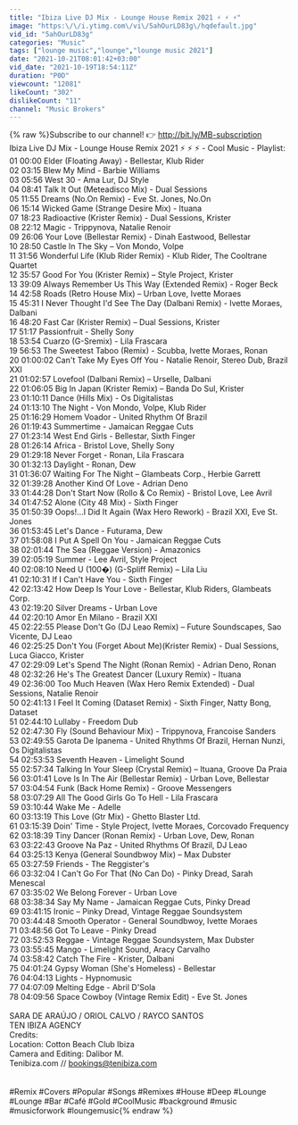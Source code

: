 ```yaml
---
title: "Ibiza Live DJ Mix - Lounge House Remix 2021 ⚡ ⚡ ⚡"
image: "https:\/\/i.ytimg.com\/vi\/5ahOurLD83g\/hqdefault.jpg"
vid_id: "5ahOurLD83g"
categories: "Music"
tags: ["lounge music","lounge","lounge music 2021"]
date: "2021-10-21T08:01:42+03:00"
vid_date: "2021-10-19T18:54:11Z"
duration: "P0D"
viewcount: "12081"
likeCount: "302"
dislikeCount: "11"
channel: "Music Brokers"
---
```

{% raw %}Subscribe to our channel! 👉 <a rel="nofollow" target="blank" href="http://bit.ly/MB-subscription">http://bit.ly/MB-subscription</a><br />Ibiza Live DJ Mix - Lounge House Remix 2021 ⚡ ⚡ ⚡ - Cool Music - Playlist:<br />01 00:00 Elder (Floating Away) - Bellestar, Klub Rider<br />02 03:15 Blew My Mind - Barbie Williams<br />03 05:56 West 30 - Ama Lur, DJ Style<br />04 08:41 Talk It Out (Meteadisco Mix) - Dual Sessions<br />05 11:55 Dreams (No.On Remix) - Eve St. Jones, No.On<br />06 15:14 Wicked Game (Strange Desire Mix) - Ituana<br />07 18:23 Radioactive (Krister Remix) - Dual Sessions, Krister<br />08 22:12 Magic - Trippynova, Natalie Renoir<br />09 26:06 Your Love (Bellestar Remix) - Dinah Eastwood, Bellestar<br />10 28:50 Castle In The Sky – Von Mondo, Volpe<br />11 31:56 Wonderful Life (Klub Rider Remix) - Klub Rider, The Cooltrane Quartet<br />12 35:57 Good For You (Krister Remix) – Style Project, Krister<br />13 39:09 Always Remember Us This Way (Extended Remix) - Roger Beck<br />14 42:58 Roads (Retro House Mix) – Urban Love, Ivette Moraes<br />15 45:31 I Never Thought I'd See The Day (Dalbani Remix) - Ivette Moraes, Dalbani<br />16 48:20 Fast Car (Krister Remix) – Dual Sessions, Krister<br />17 51:17 Passionfruit - Shelly Sony<br />18 53:54 Cuarzo (G-Sremix) - Lila Frascara<br />19 56:53 The Sweetest Taboo (Remix) - Scubba, Ivette Moraes, Ronan<br />20 01:00:02 Can't Take My Eyes Off You - Natalie Renoir, Stereo Dub, Brazil XXI<br />21 01:02:57 Lovefool (Dalbani Remix) – Urselle, Dalbani<br />22 01:06:05 Big In Japan (Krister Remix) – Banda Do Sul, Krister<br />23 01:10:11 Dance (Hills Mix) - Os Digitalistas<br />24 01:13:10 The Night - Von Mondo, Volpe, Klub Rider<br />25 01:16:29 Homem Voador - United Rhythm Of Brazil<br />26 01:19:43 Summertime - Jamaican Reggae Cuts<br />27 01:23:14 West End Girls - Bellestar, Sixth Finger<br />28 01:26:14 Africa - Bristol Love, Shelly Sony<br />29 01:29:18 Never Forget - Ronan, Lila Frascara<br />30 01:32:13 Daylight - Ronan, Dew<br />31 01:36:07 Waiting For The Night – Glambeats Corp., Herbie Garrett<br />32 01:39:28 Another Kind Of Love - Adrian Deno<br />33 01:44:28 Don't Start Now (Rollo &amp; Co Remix) - Bristol Love, Lee Avril<br />34 01:47:52 Alone (City 48 Mix) - Sixth Finger<br />35 01:50:39 Oops!...I Did It Again (Wax Hero Rework) - Brazil XXI, Eve St. Jones<br />36 01:53:45 Let's Dance - Futurama, Dew<br />37 01:58:08 I Put A Spell On You - Jamaican Reggae Cuts<br />38 02:01:44 The Sea (Reggae Version) - Amazonics<br />39 02:05:19 Summer - Lee Avril, Style Project<br />40 02:08:10 Need U (100�) (G-Spliff Remix) – Lila Liu<br />41 02:10:31 If I Can't Have You - Sixth Finger<br />42 02:13:42 How Deep Is Your Love - Bellestar, Klub Riders, Glambeats Corp.<br />43 02:19:20 Silver Dreams - Urban Love<br />44 02:20:10 Amor En Milano - Brazil XXI<br />45 02:22:55 Please Don't Go (DJ Leao Remix) – Future Soundscapes, Sao Vicente, DJ Leao<br />46 02:25:25 Don't You (Forget About Me)(Krister Remix) - Dual Sessions, Luca Giacco, Krister<br />47 02:29:09 Let's Spend The Night (Ronan Remix) - Adrian Deno, Ronan<br />48 02:32:26 He's The Greatest Dancer (Luxury Remix) - Ituana<br />49 02:36:00 Too Much Heaven (Wax Hero Remix Extended) - Dual Sessions, Natalie Renoir<br />50 02:41:13 I Feel It Coming (Dataset Remix) - Sixth Finger, Natty Bong, Dataset<br />51 02:44:10 Lullaby - Freedom Dub<br />52 02:47:30 Fly (Sound Behaviour Mix) - Trippynova, Francoise Sanders<br />53 02:49:55 Garota De Ipanema - United Rhythms Of Brazil, Hernan Nunzi, Os Digitalistas<br />54 02:53:53 Seventh Heaven - Limelight Sound<br />55 02:57:34 Talking In Your Sleep (Crystal Remix) – Ituana, Groove Da Praia<br />56 03:01:41 Love Is In The Air (Bellestar Remix) - Urban Love, Bellestar<br />57 03:04:54 Funk (Back Home Remix) - Groove Messengers<br />58 03:07:29 All The Good Girls Go To Hell - Lila Frascara<br />59 03:10:44 Wake Me - Adelle<br />60 03:13:19 This Love (Gtr Mix) - Ghetto Blaster Ltd.<br />61 03:15:39 Doin' Time - Style Project, Ivette Moraes, Corcovado Frequency<br />62 03:18:39 Tiny Dancer (Ronan Remix) - Urban Love, Dew, Ronan<br />63 03:22:43 Groove Na Paz - United Rhythms Of Brazil, DJ Leao<br />64 03:25:13 Kenya (General Soundbwoy Mix) – Max Dubster<br />65 03:27:59 Friends - The Reggister's<br />66 03:32:04 I Can't Go For That (No Can Do) - Pinky Dread, Sarah Menescal<br />67 03:35:02 We Belong Forever - Urban Love<br />68 03:38:34 Say My Name - Jamaican Reggae Cuts, Pinky Dread<br />69 03:41:15 Ironic – Pinky Dread, Vintage Reggae Soundsystem<br />70 03:44:48 Smooth Operator - General Soundbwoy, Ivette Moraes<br />71 03:48:56 Got To Leave - Pinky Dread<br />72 03:52:53 Reggae - Vintage Reggae Soundsystem, Max Dubster<br />73 03:55:45 Mango - Limelight Sound, Aracy Carvalho<br />74 03:58:42 Catch The Fire - Krister, Dalbani<br />75 04:01:24 Gypsy Woman (She's Homeless) - Bellestar<br />76 04:04:13 Lights - Hypnomusic<br />77 04:07:09 Melting Edge - Abril D'Sola<br />78 04:09:56 Space Cowboy (Vintage Remix Edit) - Eve St. Jones<br /><br />SARA DE ARAÚJO / ORIOL CALVO / RAYCO SANTOS<br />TEN IBIZA AGENCY<br />Credits: <br />Location: Cotton Beach Club Ibiza<br />Camera and Editing: Dalibor M.<br />Tenibiza.com // bookings@tenibiza.com<br /><br /><br />#Remix #Covers #Popular #Songs #Remixes #House #Deep #Lounge<br />#Lounge #Bar #Café #Gold #CoolMusic #background #music #musicforwork #loungemusic{% endraw %}
